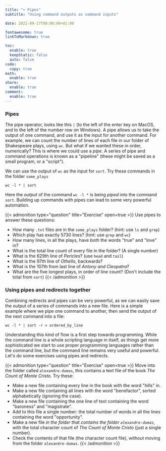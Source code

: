 ```yaml
---
title: "∙ Pipes"
subtitle: "Using command outputs as command inputs"

date: 2022-09-17T00:00:00+01:00

fontawesome: true
linkToMarkdown: true

toc:
  enable: true
  keepStatic: false
  auto: false
code:
  copy: true
math:
  enable: true
share:
  enable: true
comment:
  enable: true
---
```


### Pipes

The pipe operator, looks like this `|` (to the left of the enter key on MacOS, and to the left of the number row on Windows). A pipe allows us to take the output of one command, and use it as the input for another command. For example, we can count the number of lines of each file in our folder of Shakespeare plays, using `wc`. But what if we wanted these in order, numerically? This is where we could use a *pipe*. A series of pipe and command operations is known as a "pipeline" (these might be saved as a small program, or a "script").

We can use the output of `wc` as the input for `sort`. Try these commands in the folder `some_plays`

```
wc -l * | sort
```

Here the *output* of the command `wc -l *` is being *piped* into the command `sort`. Building up commands with pipes can lead to some very powerful automation.

{{< admonition type="question" title="Exercise" open=true >}}
Use pipes to answer these questions:
- How many `.txt` files are in the `some_plays` folder? (hint: use `ls` and `grep`)
- Which play has exactly 5730 lines? (hint: use `grep` and `wc`)
- How many lines, in all the plays, have *both* the words "true" and "love" in?
- What is the total line count of every file in the folder? (A single number)
- What is the 629th line of *Pericles*? (use `head` and `tail`)
- What is the 97th line of *Othello*, backwards?
- What is the 107th from last line of *Antony and Cleopatra*?
- What are the five longest plays, in order of line count? (Don't include the total from `sort`)
{{< /admonition >}}

### Using pipes and redirects together

Combining redirects and pipes can be very powerful, as we can easily save the output of a series of commands into a new file. Here is a simple example where we pipe one command to another, then send the output of the next command into a file:

```
wc -l * | sort -r > ordered_by_line
```

Understanding this kind of flow is a first step towards programming. While the command line is a whole scripting language in itself, as things get more sophisticated we start to use proper programming languages rather than the command line, but the command line remains very useful and powerful. Let's do some exercises using pipes and redirects.

{{< admonition type="question" title="Exercise" open=true >}}
Move into the folder called `alexandre-dumas`, this contains a text file of the book *The Count of Monte Cristo*. Try these:
- Make a new file containing every line in the book with the word "hills" in.
- Make a new file containing all lines with the word "benefactor", sorted alphabetically (ignoring the case). 
- Make a new file containing the one line of text containing the word "baroness" and "magistrate".
- Add to this file a single number: the total number of words in all the lines containing the word "opportunity".
- Make a new file *in the folder that contains the folder `alexandre-dumas`*, with the total character count of *The Count of Monte Cristo* (just a single number).
- Check the contents of that file (the character count file), without moving from the folder `alexandre-dumas`.
{{< /admonition >}}
